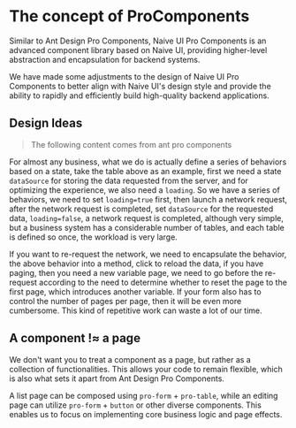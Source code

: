 # The concept of ProComponents

Similar to Ant Design Pro Components, Naive UI Pro Components is an advanced component library based on Naive UI, providing higher-level abstraction and encapsulation for backend systems.

We have made some adjustments to the design of Naive UI Pro Components to better align with Naive UI's design style and provide the ability to rapidly and efficiently build high-quality backend applications.

## Design Ideas

> The following content comes from ant pro components

For almost any business, what we do is actually define a series of behaviors based on a state, take the table above as an example, first we need a state `dataSource` for storing the data requested from the server, and for optimizing the experience, we also need a `loading`. So we have a series of behaviors, we need to set `loading=true` first, then launch a network request, after the network request is completed, set `dataSource` for the requested data, `loading=false`, a network request is completed, although very simple, but a business system has a considerable number of tables, and each table is defined so once, the workload is very large.

If you want to re-request the network, we need to encapsulate the behavior, the above behavior into a method, click to reload the data, if you have paging, then you need a new variable page, we need to go before the re-request according to the need to determine whether to reset the page to the first page, which introduces another variable. If your form also has to control the number of pages per page, then it will be even more cumbersome. This kind of repetitive work can waste a lot of our time.

## A component !≈ a page

We don't want you to treat a component as a page, but rather as a collection of functionalities. This allows your code to remain flexible, which is also what sets it apart from Ant Design Pro Components.

A list page can be composed using `pro-form` + `pro-table`, while an editing page can utilize `pro-form` + `button` or other diverse components. This enables us to focus on implementing core business logic and page effects.
